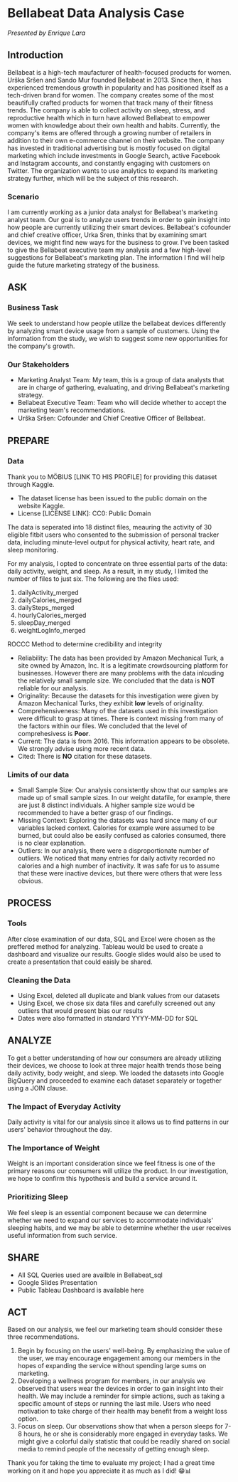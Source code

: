 # Bellabeat Data Analysis Case
*Presented by Enrique Lara*

## Introduction
Bellabeat is a high-tech maufacturer of health-focused products for women. Urška Sršen and Sando Mur founded Bellabeat in 2013. Since then, it has experienced tremendous growth in popularity and has positioned itself as a tech-driven brand for women. The company creates some of the most beautifully crafted products for women that track many of their fitness trends. The company is able to collect activity on sleep, stress, and reproductive health which in turn have allowed Bellabeat to empower women with knowledge about their own health and habits. Currently, the company's items are offered through a growing number of retailers in addition to their own e-commerce channel on their website. The company has invested in traditional advertising but is mostly focused on digital marketing which include investments in Google Search, active Facebook and Instagram accounts, and constantly engaging with customers on Twitter. The organization wants to use analytics to expand its marketing strategy further, which will be the subject of this research.

### Scenario
I am currently working as a junior data analyst for Bellabeat's marketing analyst team. Our goal is to analyze users trends in order to gain insight into how people are currently utilizing their smart devices. Bellabeat's cofounder and chief creative officer, Urka Sren, thinks that by examining smart devices, we might find new ways for the business to grow. I've been tasked to give the Bellabeat executive team  my analysis and a few high-level suggestions for Bellabeat's marketing plan. The information I find will help guide the future marketing strategy of the business.

## ASK
### Business Task
We seek to understand how people utilize the bellabeat devices differently by analyzing smart device usage from a sample of customers. Using the information from the study, we wish to suggest some new opportunities for the company's growth.

### Our Stakeholders
- Marketing Analyst Team: My team, this is a group of data analysts that are in charge of gathering, evaluating, and driving Bellabeat's marketing strategy.
- Bellabeat Executive Team: Team who will decide whether to accept the marketing team's recommendations.
- Urška Sršen: Cofounder and Chief Creative Oﬃcer of Bellabeat.


## PREPARE
### Data
Thank you to MÖBIUS [LINK TO HIS PROFILE] for providing this dataset through Kaggle.
- The dataset license has been issued to the public domain on the website Kaggle. 
- License [LICENSE LINK]: CC0: Public Domain

The data is seperated into 18 distinct files, meauring the activity of 30 eligible fitbit users who consented to the submission of personal tracker data, including minute-level output for physical activity, heart rate, and sleep monitoring.

For my analysis, I opted to concentrate on three essential parts of the data: daily activity, weight, and sleep. As a result, in my study, I limited the number of files to just six. The following are the files used:
1. dailyActivity_merged
2. dailyCalories_merged
3. dailySteps_merged
4. hourlyCalories_merged
5. sleepDay_merged
6. weightLogInfo_merged

ROCCC Method to determine credibility and integrity
- Reliability: The data has been provided by Amazon Mechanical Turk, a site owned by Amazon, Inc. It is a legitimate crowdsourcing platform for businesses. However there are many problems with the data inlcuding the relatively small sample size. We concluded that the data is **NOT** reliable for our analysis.
- Originality: Because the datasets for this investigation were given by Amazon Mechanical Turks, they exhibit **low** levels of originality.
- Comprehensiveness: Many of the datasets used in this investigation were difficult to grasp at times. There is context missing from many of the factors within our files. We concluded that the level of comprehesivess is **Poor**.
- Current: The data is from 2016. This information appears to be obsolete. We strongly advise using more recent data.
- Cited: There is **NO** citation for these datasets.

### Limits of our data
- Small Sample Size: Our analysis consistently show that our samples are made up of small sample sizes. In our weight datafile, for example, there are just 8 distinct individuals. A higher sample size would be recommended to have a better grasp of our findings.
- Missing Context: Exploring the datasets was hard since many of our variables lacked context. Calories for example were assumed to be burned, but could also be easily confused as calories consumed, there is no clear explanation. 
- Outliers: In our analysis, there were a disproportionate number of outliers. We noticed that many entries for daily activity recorded no calories and a high number of inactivity. It was safe for us to assume that these were inactive devices, but there were others that were less obvious.


## PROCESS
### Tools
After close examination of our data, SQL and Excel were chosen as the preffered method for analyzing. Tableau would be used to create a dashboard and visualize our results. Google slides would also be used to create a presentation that could eaisly be shared.

### Cleaning the Data
- Using Excel, deleted all duplicate and blank values from our datasets
- Using Excel, we chose six data files and carefully screened out any outliers that would present bias our results
- Dates were also formatted in standard YYYY-MM-DD for SQL


## ANALYZE
To get a better understanding of how our consumers are already utilizing their devices, we choose to look at three major health trends those being daily activity, body weight, and sleep. We loaded the datasets into Google BigQuery and proceeded to examine each dataset separately or together using a JOIN clause.

### The Impact of Everyday Activity
Daily activity is vital for our analysis since it allows us to find patterns in our users' behavior throughout the day.

### The Importance of Weight
Weight is an important consideration since we feel fitness is one of the primary reasons our consumers will utilize the product. In our investigation, we hope to confirm this hypothesis and build a service around it.

### Prioritizing Sleep
We feel sleep is an essential component because we can determine whether we need to expand our services to accommodate individuals' sleeping habits, and we may be able to determine whether the user receives useful information from such service.


## SHARE 
- All SQL Queries used are availble in Bellabeat_sql
- Google Slides Presentation 
- Public Tableau Dashboard is available here


## ACT
Based on our analysis, we feel our marketing team should consider these three recommendations.

1. Begin by focusing on the users' well-being. By emphasizing the value of the user, we may encourage engagement among our members in the hopes of expanding the service without spending large sums on marketing. 
2. Developing  a wellness program for members, in our analysis we observed that users wear the devices in order to gain insight into their health. We may include a reminder for simple actions, such as taking a specific amount of steps or running the last mile.  Users who need motivation  to take charge of their health may benefit from a weight loss option.
3. Focus on sleep. Our observations show that when a person sleeps for 7-8 hours, he or she is considerably more engaged in everyday tasks. We might give a colorful daily statistic that could be readily shared on social media to remind people of the necessity of getting enough sleep.


Thank you for taking the time to evaluate my project; I had a great time working on it and hope you appreciate it as much as I did! 😁📊


